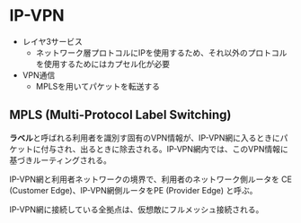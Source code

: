 # IP-VPN

- レイヤ3サービス
  - ネットワーク層プロトコルにIPを使用するため、それ以外のプロトコルを使用するためにはカプセル化が必要
- VPN通信
  - MPLSを用いてパケットを転送する

## MPLS (Multi-Protocol Label Switching)

**ラベル**と呼ばれる利用者を識別す固有のVPN情報が、IP-VPN網に入るときにパケットに付与され、出るときに除去される。IP-VPN網内では、このVPN情報に基づきルーティングされる。

 IP-VPN網と利用者ネットワークの境界で、利用者のネットワーク側ルータを CE (Customer Edge)、IP-VPN網側ルータをPE (Provider Edge) と呼ぶ。

 IP-VPN網に接続している全拠点は、仮想敵にフルメッシュ接続される。
